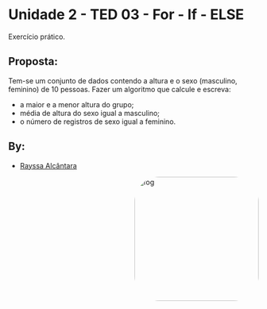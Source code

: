 # Unidade 2 - TED 03 -  For - If - ELSE
Exercício prático.

## Proposta:

Tem-se um conjunto de dados contendo a altura e o sexo (masculino, feminino) de 10 pessoas. Fazer um algoritmo que calcule e escreva:
- a maior e a menor altura do grupo;
- média de altura do sexo igual a masculino;
- o número de registros de sexo igual a feminino.




## By:
* [Rayssa Alcântara](https://github.com/rayssawho)


<img align="right" alt="fog" height="250" style="border-radius:50px;" src="https://media3.giphy.com/media/4zS4PtMzotQv1jO2ZH/giphy.gif?cid=790b7611d7642a8312b202424bd2e5e8e13e1e462ed864b7&rid=giphy.gif&ct=s">




